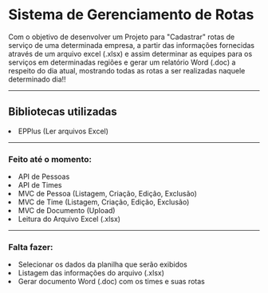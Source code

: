<h1>
  Sistema de Gerenciamento de Rotas
  </h1>
  
  <p>Com o objetivo de desenvolver um Projeto para "Cadastrar" rotas de serviço de uma determinada empresa, a partir das informações fornecidas através de um arquivo excel (.xlsx) e assim determinar as equipes para os serviços em determinadas regiões e gerar um relatório Word (.doc) a respeito do dia atual, mostrando todas as rotas a ser realizadas naquele determinado dia!!</p>
  
  <hr>
 
  <h2>Bibliotecas utilizadas</h2>
  

<li>
  EPPlus (Ler arquivos Excel)
 
<hr>
        
        
<h3>
  Feito até o momento:
</h3>


<li>
  API de Pessoas
<li>
  API de Times
<li>
  MVC de Pessoa (Listagem, Criação, Edição, Exclusão)
<li>
  MVC de Time (Listagem, Criação, Edição, Exclusão)
<li>
  MVC de Documento (Upload)
<li>
  Leitura do Arquivo Excel (.xlsx)

<hr>
  
<h3>
  Falta fazer:
</h3>
  
<li>
  Selecionar os dados da planilha que serão exibidos
<li>
  Listagem das informações do arquivo (.xlsx)
<li>
  Gerar documento Word (.doc) com os times e suas rotas
